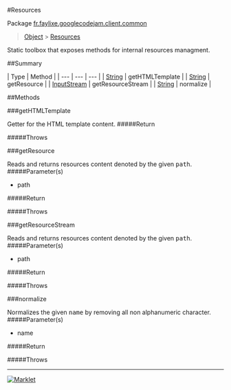 #Resources

Package [fr.faylixe.googlecodejam.client.common](README.md)<br>
> [Object](../../../../java/lang/Object.md) > [Resources](Resources.md)

<p>Static toolbox that exposes methods for internal resources managment.</p>

##Summary


| Type | Method |
| --- | --- | --- |
| [String](../../../../java/lang/String.md) | getHTMLTemplate |
| [String](../../../../java/lang/String.md) | getResource |
| [InputStream](../../../../java/io/InputStream.md) | getResourceStream |
| [String](../../../../java/lang/String.md) | normalize |

##Methods

###getHTMLTemplate


Getter for the HTML template content.
#####Return


#####Throws


###getResource


Reads and returns resources content denoted by the
 given <tt>path</tt>.
#####Parameter(s)


* path

#####Return


#####Throws


###getResourceStream


Reads and returns resources content denoted by the
 given <tt>path</tt>.
#####Parameter(s)


* path

#####Return


#####Throws


###normalize


Normalizes the given <tt>name</tt> by removing
 all non alphanumeric character.
#####Parameter(s)


* name

#####Return


#####Throws


---
[![Marklet](https://img.shields.io/badge/Generated%20by-Marklet-green.svg)](https://github.com/Faylixe/marklet)